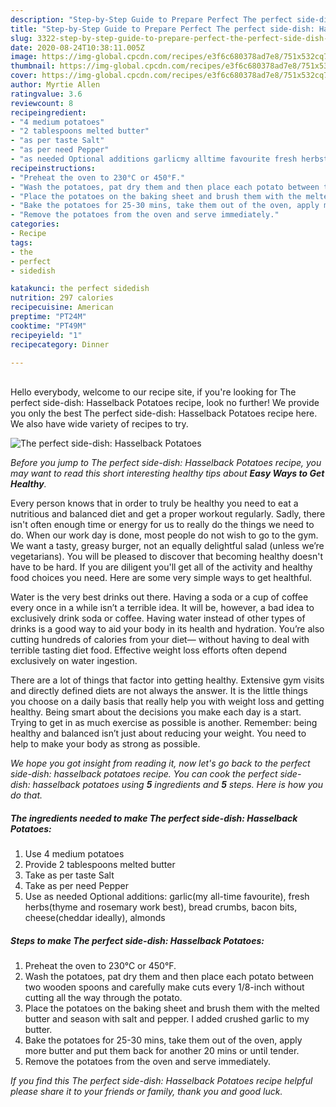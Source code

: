 ```yaml
---
description: "Step-by-Step Guide to Prepare Perfect The perfect side-dish: Hasselback Potatoes"
title: "Step-by-Step Guide to Prepare Perfect The perfect side-dish: Hasselback Potatoes"
slug: 3322-step-by-step-guide-to-prepare-perfect-the-perfect-side-dish-hasselback-potatoes
date: 2020-08-24T10:38:11.005Z
image: https://img-global.cpcdn.com/recipes/e3f6c680378ad7e8/751x532cq70/the-perfect-side-dish-hasselback-potatoes-recipe-main-photo.jpg
thumbnail: https://img-global.cpcdn.com/recipes/e3f6c680378ad7e8/751x532cq70/the-perfect-side-dish-hasselback-potatoes-recipe-main-photo.jpg
cover: https://img-global.cpcdn.com/recipes/e3f6c680378ad7e8/751x532cq70/the-perfect-side-dish-hasselback-potatoes-recipe-main-photo.jpg
author: Myrtie Allen
ratingvalue: 3.6
reviewcount: 8
recipeingredient:
- "4 medium potatoes"
- "2 tablespoons melted butter"
- "as per taste Salt"
- "as per need Pepper"
- "as needed Optional additions garlicmy alltime favourite fresh herbsthyme and rosemary work best bread crumbs bacon bits cheesecheddar ideally almonds"
recipeinstructions:
- "Preheat the oven to 230°C or 450°F."
- "Wash the potatoes, pat dry them and then place each potato between two wooden spoons and carefully make cuts every 1/8-inch without cutting all the way through the potato."
- "Place the potatoes on the baking sheet and brush them with the melted butter and season with salt and pepper. I added crushed garlic to my butter."
- "Bake the potatoes for 25-30 mins, take them out of the oven, apply more butter and put them back for another 20 mins or until tender."
- "Remove the potatoes from the oven and serve immediately."
categories:
- Recipe
tags:
- the
- perfect
- sidedish

katakunci: the perfect sidedish 
nutrition: 297 calories
recipecuisine: American
preptime: "PT24M"
cooktime: "PT49M"
recipeyield: "1"
recipecategory: Dinner

---
```

<br>
Hello everybody, welcome to our recipe site, if you're looking for The perfect side-dish: Hasselback Potatoes recipe, look no further! We provide you only the best The perfect side-dish: Hasselback Potatoes recipe here. We also have wide variety of recipes to try.
<br>


![The perfect side-dish: Hasselback Potatoes](https://img-global.cpcdn.com/recipes/e3f6c680378ad7e8/751x532cq70/the-perfect-side-dish-hasselback-potatoes-recipe-main-photo.jpg)

<i>Before you jump to The perfect side-dish: Hasselback Potatoes recipe, you may want to read this short interesting healthy tips about <strong>Easy Ways to Get Healthy</strong>.</i>

Every person knows that in order to truly be healthy you need to eat a nutritious and balanced diet and get a proper workout regularly. Sadly, there isn't often enough time or energy for us to really do the things we need to do. When our work day is done, most people do not wish to go to the gym. We want a tasty, greasy burger, not an equally delightful salad (unless we’re vegetarians). You will be pleased to discover that becoming healthy doesn't have to be hard. If you are diligent you'll get all of the activity and healthy food choices you need. Here are some very simple ways to get healthful.

Water is the very best drinks out there. Having a soda or a cup of coffee every once in a while isn’t a terrible idea. It will be, however, a bad idea to exclusively drink soda or coffee. Having water instead of other types of drinks is a good way to aid your body in its health and hydration. You’re also cutting hundreds of calories from your diet— without having to deal with terrible tasting diet food. Effective weight loss efforts often depend exclusively on water ingestion.

There are a lot of things that factor into getting healthy. Extensive gym visits and directly defined diets are not always the answer. It is the little things you choose on a daily basis that really help you with weight loss and getting healthy. Being smart about the decisions you make each day is a start. Trying to get in as much exercise as possible is another. Remember: being healthy and balanced isn’t just about reducing your weight. You need to help to make your body as strong as possible. 


<i>We hope you got insight from reading it, now let's go back to the perfect side-dish: hasselback potatoes recipe. You can cook the perfect side-dish: hasselback potatoes using <strong>5</strong> ingredients and <strong>5</strong> steps. Here is how you do that.
</i>

##### The ingredients needed to make The perfect side-dish: Hasselback Potatoes:

1. Use 4 medium potatoes
1. Provide 2 tablespoons melted butter
1. Take as per taste Salt
1. Take as per need Pepper
1. Use as needed Optional additions: garlic(my all-time favourite), fresh herbs(thyme and rosemary work best), bread crumbs, bacon bits, cheese(cheddar ideally), almonds


##### Steps to make The perfect side-dish: Hasselback Potatoes:

1. Preheat the oven to 230°C or 450°F.
1. Wash the potatoes, pat dry them and then place each potato between two wooden spoons and carefully make cuts every 1/8-inch without cutting all the way through the potato.
1. Place the potatoes on the baking sheet and brush them with the melted butter and season with salt and pepper. I added crushed garlic to my butter.
1. Bake the potatoes for 25-30 mins, take them out of the oven, apply more butter and put them back for another 20 mins or until tender.
1. Remove the potatoes from the oven and serve immediately.


<i>If you find this The perfect side-dish: Hasselback Potatoes recipe helpful please share it to your friends or family, thank you and good luck.</i>
